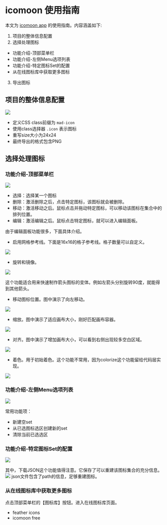 # icomoon 使用指南

本文为 [icomoon app](https://icomoon.io/app/) 的使用指南。内容涵盖如下:

1. 项目的整体信息配置
2. 选择处理图标
- 功能介绍-顶部菜单栏
- 功能介绍-左侧Menu选项列表
- 功能介绍-特定图标Set的配置
- 从在线图标库中获取更多图标
3. 导出图标

## 项目的整体信息配置

![](./assets/icomoon-step-01-config.png)

- 定义CSS class前缀为 `mad-icon`
- 使用class选择器 `.icon` 表示图标
- 重写size大小为24x24
- 最终导出的格式包含PNG

## 选择处理图标

### 功能介绍-顶部菜单栏

![](./assets/icomoon-top-header.png)

- 选择：选择某一个图标
- 删除：激活删除之后，点击特定图标，该图标就会被删除。
- 移动：激活移动之后。鼠标点击并拖动特定图标，可以移动该图标在集合中的排列位置。
- 编辑：激活编辑之后。鼠标点击特定图标，就可以进入编辑面板。

由于编辑面板功能很多，下面具体介绍。

- 启用网格参考线。下面是16x16的格子参考线。格子数量可以自定义。

![](./assets/icomoon-edit-enable-grid.png)

- 旋转和镜像。

![](./assets/icomoon-edit-rotate-flip.png)

这个功能适合用来快速制作箭头图标的变体。例如左箭头分别旋转90度，就能得到其他箭头。

- 移动图标位置。图中演示了向左移动。

![](./assets/icomoon-edit-move.png)

- 缩放。图中演示了适应画布大小，刚好匹配画布容器。

![](./assets/icomoon-edit-scale.png)

- 对齐。图中演示了增加画布大小，可以看到右侧出现较多空白区域。

![](./assets/icomoon-edit-alignment.png)

- 着色。用于初始着色。这个功能不常用，因为colorize这个功能留给代码层实现。

![](./assets/icomoon-edit-color.png)

### 功能介绍-左侧Menu选项列表
![](./assets/icomoon-left-menu-list.png)

常用功能项：
- 新建空set
- 从已选图标选区创建新的set
- 清除当前已选选区

### 功能介绍-特定图标Set的配置
![](./assets/icomoon-specific-set-config.png)

其中，下载JSON这个功能值得注意。它保存了可以重建该图标集合的充分信息。
![](./assets/icomoon-json-file-info.png)
json文件包含了path的信息，足够重建图标。

### 从在线图标库中获取更多图标
点击顶部菜单栏的【图标库】按钮。进入在线图标库页面。
- feather icons
- icomoon free
